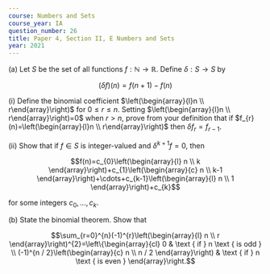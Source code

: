 ```yaml
---
course: Numbers and Sets
course_year: IA
question_number: 26
title: Paper 4, Section II, E Numbers and Sets
year: 2021
---
```




(a) Let $S$ be the set of all functions $f: \mathbb{N} \rightarrow \mathbb{R}$. Define $\delta: S \rightarrow S$ by

$$(\delta f)(n)=f(n+1)-f(n)$$

(i) Define the binomial coefficient $\left(\begin{array}{l}n \\ r\end{array}\right)$ for $0 \leqslant r \leqslant n$. Setting $\left(\begin{array}{l}n \\ r\end{array}\right)=0$ when $r>n$, prove from your definition that if $f_{r}(n)=\left(\begin{array}{l}n \\ r\end{array}\right)$ then $\delta f_{r}=f_{r-1}$.

(ii) Show that if $f \in S$ is integer-valued and $\delta^{k+1} f=0$, then

$$f(n)=c_{0}\left(\begin{array}{l}
n \\
k
\end{array}\right)+c_{1}\left(\begin{array}{c}
n \\
k-1
\end{array}\right)+\cdots+c_{k-1}\left(\begin{array}{l}
n \\
1
\end{array}\right)+c_{k}$$

for some integers $c_{0}, \ldots, c_{k}$.

(b) State the binomial theorem. Show that

$$\sum_{r=0}^{n}(-1)^{r}\left(\begin{array}{l}
n \\
r
\end{array}\right)^{2}=\left\{\begin{array}{cl}
0 & \text { if } n \text { is odd } \\
(-1)^{n / 2}\left(\begin{array}{c}
n \\
n / 2
\end{array}\right) & \text { if } n \text { is even }
\end{array}\right.$$